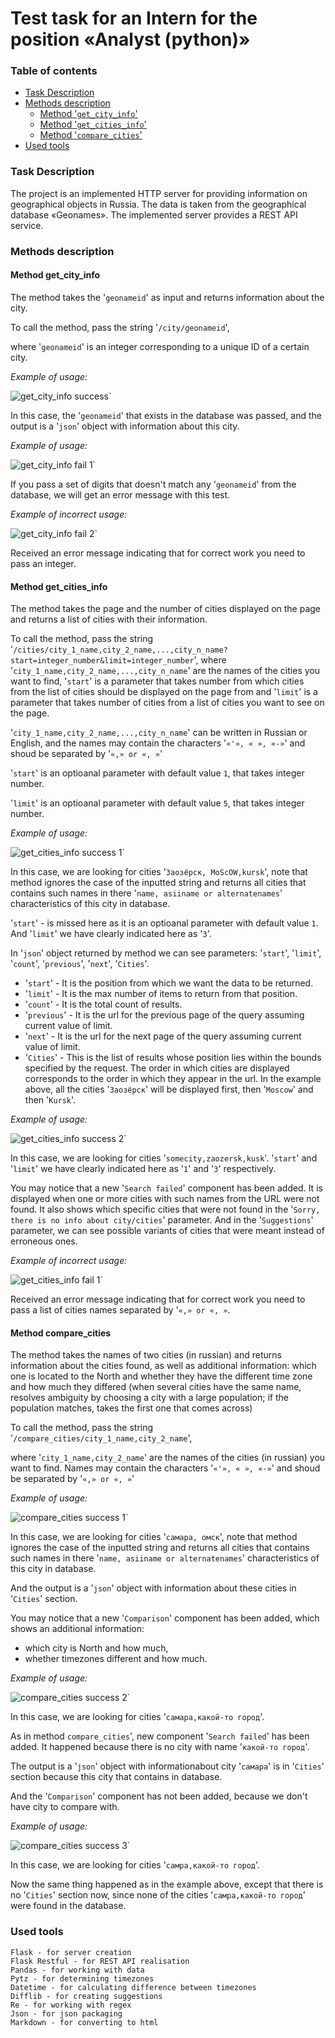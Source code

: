 Test task for an Intern for the position «Analyst (python)»
===

### Table of contents
* [Task Description](#task-description)
* [Methods description](#methods-description)
    * [Method '`get_city_info`'](#method-get_city_info)
    * [Method '`get_cities_info`'](#method-get_cities_info)
    * [Method '`compare_cities`'](#method-compare_cities)
* [Used tools](#used-tools)


### Task Description

The project is an implemented HTTP server for providing information on geographical objects in Russia. The data is taken from the geographical database «Geonames». The implemented server provides a REST API service.

### Methods description

#### Method get_city_info
The method takes the '`geonameid`' as input and returns information about the city.

To call the method, pass the string  '`/city/geonameid`',

where '`geonameid`' is an integer corresponding to a unique ID of a certain city.

*Example of usage:*

![get_city_info success`](static/images/get_city_info_success.png)

In this case, the '`geonameid`' that exists in the database was passed, and the output is a '`json`' object with information about this city.

*Example of usage:*

![get_city_info fail 1`](static/images/get_city_info_fail1.png)

If you pass a set of digits that doesn't match any '`geonameid`' from the database, we will get an error message with this test.

*Example of incorrect usage:*

![get_city_info fail 2`](static/images/get_city_info_fail2.png)

Received an error message indicating that for correct work you need to pass an integer.

#### Method get_cities_info

The method takes the page and the number of cities  displayed on the page and returns a list of cities with their information.

To call the method, pass the string '`/cities/city_1_name,city_2_name,...,city_n_name?start=integer_number&limit=integer_number`', where '`city_1_name,city_2_name,...,city_n_name`' are the names of the cities you want to find, '`start`' is a parameter that takes number from which cities from the list of cities should be displayed on the page from and '`limit`' is a parameter that takes number of cities from a list of cities you want to see on the page.

'`city_1_name,city_2_name,...,city_n_name`' can be written in Russian or English, and the names may contain the characters '`«'», « », «-»`' and shoud be separated by '`«,» or «, »`'

'`start`' is an optioanal parameter with default value `1`, that takes integer number.

'`limit`' is an optioanal parameter with default value `5`, that takes integer number.

*Example of usage:*

![get_cities_info success 1`](static/images/get_cities_info_success1.png)

In this case, we are looking for cities '`Заозёрск, MoScOW,kursk`', note that method ignores the case of the inputted string and returns all cities that contains such names in there '`name, asiiname or alternatenames`' characteristics of this city in database.

'`start`' - is missed here as it is an optioanal parameter with default value `1`. 
And '`limit`' we have clearly indicated here as '`3`'.

In '`json`' object returned by method we can see parameters:
'`start`', '`limit`', '`count`', '`previous`', '`next`', '`Cities`'.

+ '`start`' - It is the position from which we want the data to be returned.
+ '`limit`' - It is the max number of items to return from that position.
+ '`count`' - It is the total count of results.
+ '`previous`' - It is the url for the previous page of the query assuming current value of limit.
+ '`next`' - It is the url for the next page of the query assuming current value of limit.
+ '`Cities`' - This is the list of results whose position lies within the bounds specified by the request. The order in which cities are displayed corresponds to the order in which they appear in the url. In the example above, all the cities '`Заозёрск`' will be displayed first, then '`Moscow`' and then '`Kursk`'.

*Example of usage:*

![get_cities_info success 2`](static/images/get_cities_info_success2.png)

In this case, we are looking for cities '`somecity,zaozersk,kusk`'.
'`start`' and '`limit`' we have clearly indicated here as '`1`' and '`3`' respectively.

You may notice that a new '`Search failed`' component has been added. It is displayed when one or more cities with such names from the URL were not found. It also shows which specific cities that were not found in the '`Sorry, there is no info about city/cities`' parameter. And in the '`Suggestions`' parameter, we can see possible variants of cities that were meant instead of erroneous ones.

*Example of incorrect usage:*

![get_cities_info fail 1`](static/images/get_cities_info_fail1.png)

Received an error message indicating that for correct work you need to pass a list of cities names separated by '`«,» or «, »`.

#### Method compare_cities

The method takes the names of two cities (in russian) and returns information about the cities found, as well as additional information: which one is located to the North and whether they have the different time zone and how much they differed (when several cities have the same name, resolves ambiguity by choosing a city with a large population; if the population matches, takes the first one that comes across)

To call the method, pass the string
'`/compare_cities/city_1_name,city_2_name`',

where '`city_1_name,city_2_name`' are the names of the cities (in russian) you want to find. Names may contain the characters '`«'», « », «-»`' and shoud be separated by '`«,» or «, »`'

*Example of usage:*

![compare_cities success 1`](static/images/compare_cities_success1.png)

In this case, we are looking for cities '`самара, омск`', note that method ignores the case of the inputted string and returns all cities that contains such names in there '`name, asiiname or alternatenames`' characteristics of this city in database.

And the output is a '`json`' object with information about these cities in '`Cities`' section.

You may notice that a new '`Comparison`' component has been added, which shows an additional information: 
*   which city is North and how much, 
*   whether timezones different and how much.

*Example of usage:*

![compare_cities success 2`](static/images/compare_cities_success2.png)

In this case, we are looking for cities '`самара,какой-то город`'.

As in method `compare_cities`', new component '`Search failed`' has been added. It happened because there is no city with name '`какой-то город`'.

The output is a '`json`' object with informationabout city '`самара`' is in '`Cities`' section because this city that contains in database.

And the '`Comparison`' component has not been added, because we don't have city to compare with.

*Example of usage:*

![compare_cities success 3`](static/images/compare_cities_success3.png)

In this case, we are looking for cities '`самра,какой-то город`'.

Now the same thing happened as in the example above, except that there is no '`Cities`' section now, since none of the cities '`самра,какой-то город`' were found in the database.

### Used tools
    Flask - for server creation
    Flask Restful - for REST API realisation
    Pandas - for working with data
    Pytz - for determining timezones 
    Datetime - for calculating difference between timezones
    Difflib - for creating suggestions
    Re - for working with regex
    Json - for json packaging
    Markdown - for converting to html